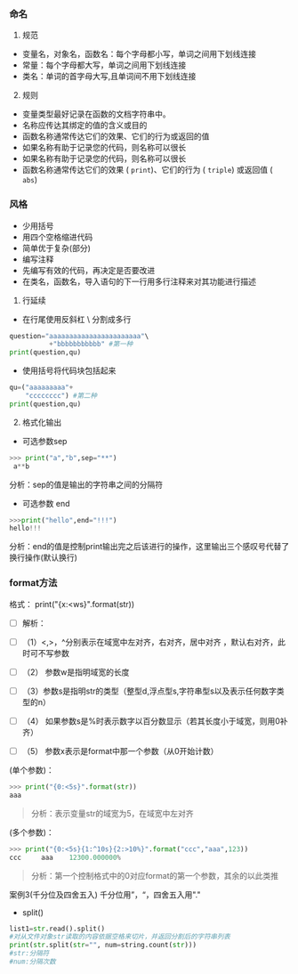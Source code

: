 ### 命名

1. 规范

- 变量名，对象名，函数名：每个字母都小写，单词之间用下划线连接
- 常量：每个字母都大写，单词之间用下划线连接
- 类名：单词的首字母大写,且单词间不用下划线连接

2. 规则

- 变量类型最好记录在函数的文档字符串中。
- 名称应传达其绑定的值的含义或目的
- 函数名称通常传达它们的效果、它们的行为或返回的值
- 如果名称有助于记录您的代码，则名称可以很长
- 如果名称有助于记录您的代码，则名称可以很长
- 函数名称通常传达它们的效果 ( `print`)、它们的行为 ( `triple`) 或返回值 ( `abs`)



### 风格

- 少用括号
- 用四个空格缩进代码
- 简单优于复杂(部分)
- 编写注释
- 先编写有效的代码，再决定是否要改进
- 在类名，函数名，导入语句的下一行用多行注释来对其功能进行描述



1. 行延续

- 在行尾使用反斜杠 \ 分割成多行

```python
question="aaaaaaaaaaaaaaaaaaaaaaa"\
          +"bbbbbbbbbbb" #第一种
print(question,qu)
```

- 使用括号将代码块包括起来

```python
qu=("aaaaaaaaa"+
    "cccccccc") #第二种
print(question,qu)
```



2. 格式化输出

 - 可选参数sep

```python
>>> print("a","b",sep="**") 
 a**b
```

分析：sep的值是输出的字符串之间的分隔符

- 可选参数 end

```python
>>>print("hello",end="!!!")
hello!!!
```

分析：end的值是控制print输出完之后该进行的操作，这里输出三个感叹号代替了换行操作(默认换行)



### format方法

格式：  print("{x:<ws}".format(str))

 - [ ] 解析： 
 - [ ] （1）<,>，^分别表示在域宽中左对齐，右对齐，居中对齐 ，默认右对齐，此时可不写参数
 - [ ] （2） 参数w是指明域宽的长度
 - [ ] （3）参数s是指明str的类型（整型d,浮点型s,字符串型s以及表示任何数字类型的n） 
 - [ ] （4） 如果参数s是%时表示数字以百分数显示（若其长度小于域宽，则用0补齐）
 - [ ] （5） 参数x表示是format中那一个参数（从0开始计数）


(单个参数)：

```python
>>> print("{0:<5s}".format(str))
aaa  
```

> 分析：表示变量str的域宽为5，在域宽中左对齐

(多个参数)：

```python
>>> print("{0:<5s}{1:^10s}{2:>10%}".format("ccc","aaa",123))
ccc     aaa    12300.000000%
```

> 分析：第一个控制格式中的0对应format的第一个参数，其余的以此类推

案例3(千分位及四舍五入)
千分位用”，“，四舍五入用"."


- split()

```python
list1=str.read().split()
#对从文件对象str读取的内容依据空格来切片，并返回分割后的字符串列表
print(str.split(str="", num=string.count(str)))
#str:分隔符
#num:分隔次数
```

